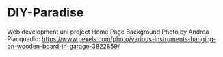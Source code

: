 # DIY-Paradise
Web development uni project
Home Page Background Photo by Andrea Piacquadio: https://www.pexels.com/photo/various-instruments-hanging-on-wooden-board-in-garage-3822859/